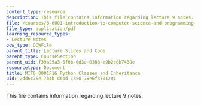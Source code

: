 ```yaml
---
content_type: resource
description: This file contains information regarding lecture 9 notes.
file: /courses/6-0001-introduction-to-computer-science-and-programming-in-python-fall-2016/2dd6c75e7b4bd6bd135078e6f3701201_MIT6_0001F16_Lec9.pdf
file_type: application/pdf
learning_resource_types:
- Lecture Notes
ocw_type: OCWFile
parent_title: Lecture Slides and Code
parent_type: CourseSection
parent_uid: f39a25a3-5f6b-0d3e-6388-e9b2e8b7438e
resourcetype: Document
title: MIT6_0001F16_Python Classes and Inheritance
uid: 2dd6c75e-7b4b-d6bd-1350-78e6f3701201
---
```

This file contains information regarding lecture 9 notes.